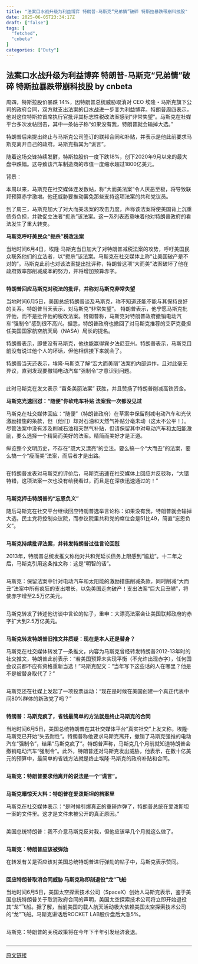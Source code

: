 ```yaml
---
title: "法案口水战升级为利益博弈 特朗普-马斯克“兄弟情”破碎 特斯拉暴跌带崩科技股"
date: 2025-06-05T23:34:17Z
draft: ["false"]
tags: [
  "fetched",
  "cnbeta"
]
categories: ["Duty"]
---
```

法案口水战升级为利益博弈 特朗普-马斯克“兄弟情”破碎 特斯拉暴跌带崩科技股 by cnbeta
------
<div style="margin-top:10px" class="content" id="artibody"><p><span style="text-wrap-mode: wrap;">周四，特斯拉股价暴跌 14%，因特朗普总统威胁取消对 CEO 埃隆・马斯克旗下公司的政府合同，双方就支出法案的口水战进一步变为利益博弈。特朗普周四表示，他对这位特斯拉首席执行官批评其标志性税改法案感到“非常失望”。马斯克在社媒平台多次发帖回击，其中一条帖子称“如果没有我，特朗普就会输掉大选。”</span></p><div class="article-global"></div><p>特朗普后来提出终止与马斯克公司签订的联邦合同和补贴，并表示是他此前要求马斯克离开自己的政府。马斯克指其为“谎言”。</p><p>随着这场交锋持续发酵，特斯拉股价一度下跌18%，创下2020年9月以来的最大盘中跌幅。这导致该汽车制造商的市值一度缩水超过1800亿美元。</p><p>背景：</p><p>本周以来，马斯克在社交媒体连发数帖，称“大而美法案”令人厌恶至极，将导致联邦预算赤字激增。他还威胁要推动罢免那些支持这项法案的共和党议员。</p><p>到了周三，马斯克加大了对大而美法案的攻击力度，声称该法案将使美国背上沉重债务负担，并敦促立法者“扼杀”该法案。这一系列表态意味着他对特朗普政府的看法发生了重大转变。</p><p><strong>马斯克呼吁美民众“扼杀”税改法案</strong></p><p>当地时间6月4日，埃隆·马斯克当日加大了对特朗普减税法案的攻势，呼吁美国民众联系他们的立法者，以“扼杀”该法案。马斯克在社交媒体上称“让美国破产是不对的”。马斯克此前也对该法案提出批评称，特朗普这项“大而美”法案破坏了他在政府效率部削减成本的努力，并将增加预算赤字。</p><p><img src="https://n.sinaimg.cn/finance/transform/61/w550h311/20250606/8e84-e801a8ff76e899a474d0c8fd87fb6332.png" alt=""><br></p><p><strong>特朗普回应马斯克对税法的批评，并称对马斯克非常失望</strong></p><p>当地时间6月5日，美国总统特朗普谈及马斯克，称不知道还能不能与其保持良好的关系。特朗普当天表示，对马斯克“非常失望”。 特朗普表示，他宁愿马斯克批评他，而不是批评他的税改法案。特朗普称，马斯克对特朗普政府撤销电动汽车“强制令”感到很不高兴。据悉，特朗普政府也撤回了对马斯克推荐的艾萨克曼担任美国国家航空航天局（NASA）局长的提名。</p><p>特朗普表示，即使没有马斯克，他也能赢得宾夕法尼亚州。特朗普表示，马斯克目前没有说过他个人的坏话，但他相信接下来就会了。</p><p>特朗普当天还表示，埃隆·马斯克了解“宏大而美丽”法案的内部运作，且对此毫无异议，直到发现要撤销电动汽车“强制令”才意识到问题。</p><p><img src="https://n.sinaimg.cn/finance/transform/71/w550h321/20250606/1919-f84997159bba0fac1aa8844c449773e2.png" alt=""><br></p><p>此时马斯克在发文表示 “苗条美丽法案” 获胜，并且赞扬了特朗普削减高铁资金。</p><p><strong>马斯克光速回怼：“随便”你砍电车补贴 法案我一次都没见过</strong></p><p>马斯克在社交媒体回应：“随便”（特朗普政府）在草案中保留削减电动汽车和光伏激励措施的条款，但（他们）却对石油和天然气补贴分毫未动（这太不公平！）。尽管法案中没有涉及削减石油和天然气补贴，但请保留其中对电动汽车和<a href="https://finance.sina.com.cn/realstock/company/sz000591/nc.shtml" class="keyword" target="_blank" data-sudaclick="content_marketkeywords_p">太阳能</a>激励，要么选择一个精简而美好的法案。精简而美好才是正道。</p><p>纵览整个文明历史，不存在“既大又漂亮”的立法。要么搞一个“大而丑”的法案，要么搞一个“瘦而美”法案，而后者才是出路。</p><p><img src="https://n.sinaimg.cn/finance/transform/502/w550h752/20250606/278f-b4faded20ee9f3f7b383e8fe093d9271.jpg" alt=""><br></p><p>在特朗普发表对马斯克的评价后，马斯克迅速在社交媒体上回应并反驳称，“<span style="">大错特错，这项法案一次也没有给我看过，而且是在深夜迅速通过的！</span>”</p><p><img src="https://n.sinaimg.cn/finance/transform/765/w550h215/20250606/c5ec-6c56e47fa98fec7f2be204c4e59641ac.png" alt=""><br></p><p><strong>马斯克抨击特朗普的“忘恩负义”</strong></p><p>随后马斯克在社交平台继续回应特朗普选举言论称：如果没有我，特朗普就会输掉大选，民主党将控制众议院，而参议院里共和党的席位会是51比49，简直“忘恩负义”。</p><p><img src="https://n.sinaimg.cn/finance/transform/581/w550h831/20250606/737c-dd43d79fe75d3dc37f53eb7db7d010e1.png" alt=""><br></p><p><strong>马斯克持续批评法案，并转发特朗普过往言论回怼</strong></p><p>2013年，特朗普总统发推文称他对共和党延长债务上限感到“尴尬”。十二年之后，马斯克引用这条推文称：这是“明智的话”。</p><p><img src="https://n.sinaimg.cn/finance/transform/94/w550h344/20250606/7a09-d1ef9e7a0aa500dc04f1bb51a3a978a3.png" alt=""><br></p><p>马斯克：保留法案中针对电动汽车和太阳能的激励措施削减条款，同时削减“大而丑”法案中所有疯狂的支出增长，以免美国走向破产！支出法案“巨大且丑陋”，将使赤字增至2.5万亿美元。</p><p><img src="https://n.sinaimg.cn/finance/transform/741/w550h191/20250606/9d8b-26d986d611b51b187520d021e82babea.png" alt=""><br></p><p>马斯克转发了转述他访谈中言论的帖子，重申：大漂亮法案会让美国联邦政府的赤字扩大到2.5万亿美元。</p><p><img src="https://n.sinaimg.cn/finance/transform/575/w550h825/20250606/e341-04865d11b9053b5039db7deaa02049e8.jpg" alt=""><br></p><p><strong>马斯克转发特朗普旧推文并质疑：现在是本人还是替身？</strong></p><p>马斯克在社交媒体转发了一条推文，内容为马斯克曾经转发特朗普2012-13年时的社交推文，特朗普此前表示：“若美国预算未实现平衡（不允许出现赤字），任何国会议员都不应有资格重新当选！”马斯克配文：“当年写下这些话的人在哪里？他是不是被替身取代了？”</p><p><img src="https://n.sinaimg.cn/finance/crawl/68/w257h611/20250606/2d5e-7c58ef82d5fad599ead1fd05052198f4.png" alt=""><br></p><p>马斯克还在社媒上发起了一项投票运动：“现在是时候在美国创建一个真正代表中间80%群体的新政党了吗？”</p><p><img src="https://n.sinaimg.cn/zhibo/479/w254h225/20250606/8ddb-aaebabcb3183bc9d9b87322d2827c667.png" alt=""><br></p><p><strong>特朗普：马斯克疯了，省钱最简单的方法就是终止马斯克的合同</strong></p><p>当地时间6月5日，美国总统特朗普在其社交媒体平台“真实社交”上发文称，埃隆·马斯克已开始“失去耐性”。特朗普称他要求马斯克离开，撤销了马斯克强推的电动汽车“强制令”，结果“马斯克疯了”。特朗普声称，马斯克几个月前就知道特朗普会撤销电动汽车“强制令”。此外，特朗普还对马斯克发出威胁，他表示，在数十亿美元的预算中，最简单的省钱方法就是终止埃隆·马斯克的政府补贴和合同。</p><p><img src="https://n.sinaimg.cn/finance/transform/356/w550h606/20250606/651d-d231769055abd0d6789231c253d138ca.png" alt=""><br></p><p><strong>马斯克：特朗普要求他离开的说法是一个“谎言”。</strong></p><p><img src="https://n.sinaimg.cn/finance/transform/283/w550h533/20250606/49c5-4227291499fbe88169dcfeed7ac205fc.png" alt=""><br></p><p><strong>马斯克曝惊天大料：特朗普在爱泼斯坦的档案里</strong></p><p>马斯克在社交媒体表示：“是时候引爆真正的重磅炸弹了，特朗普总统在爱泼斯坦一案的文件里。这才是文件未被公开的真正原因。”</p><p><img src="https://n.sinaimg.cn/finance/crawl/735/w550h185/20250606/211f-9fa7d68626c18de0109818a582bc8f17.png" alt=""><br></p><p>美国总统特朗普：我不介意马斯克反对我，但他应该早几个月就这么做了。</p><p><img src="https://n.sinaimg.cn/finance/transform/250/w550h500/20250606/5f22-196c60af957f2855c6758254dc6547cd.png" alt=""><br></p><p><strong>马斯克：特朗普应该被弹劾</strong></p><p>在转发有关是否应该对美国总统特朗普进行弹劾的帖子中，马斯克表示赞同。</p><p><img src="https://n.sinaimg.cn/finance/transform/269/w550h519/20250606/f0a6-0605b2969d7ea492fdafa80f490a82d5.png" alt=""><br></p><p><strong>回应特朗普取消合同威胁 马斯克称即刻退役“龙”飞船</strong></p><p>当地时间6月5日，美国太空探索技术公司（SpaceX）创始人马斯克表示，鉴于美国总统特朗普关于取消政府合同的声明，美国太空探索技术公司将立即开始退役其“龙”飞船。据了解，当前美国的载人航天活动极大依赖美国太空探索技术公司的“龙”飞船。马斯克讲话后ROCKET LAB股价盘后大涨5%。</p><p><img src="https://n.sinaimg.cn/finance/transform/328/w550h578/20250606/c856-bf6fa32b26768bb55f67088cb7524b5a.jpg" alt=""><br></p><p>马斯克：特朗普的关税政策将在今年下半年引发经济衰退。</p><p><img src="https://n.sinaimg.cn/finance/transform/133/w550h383/20250606/fa21-72906cb1668a4fefe1b488f84eaac5d9.jpg" alt=""></p></div>  
<hr>
<a href="https://m.cnbeta.com.tw/wap/view/1504752.htm",target="_blank" rel="noopener noreferrer">原文链接</a>
